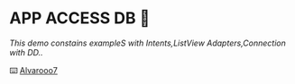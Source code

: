 # APP ACCESS DB 🚀

_This demo constains exampleS with Intents,ListView Adapters,Connection with DD.._


⌨️ [Alvarooo7](https://github.com/Alvarooo7) 
